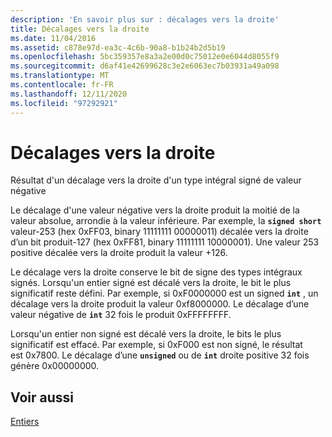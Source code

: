 ```yaml
---
description: 'En savoir plus sur : décalages vers la droite'
title: Décalages vers la droite
ms.date: 11/04/2016
ms.assetid: c878e97d-ea3c-4c6b-90a8-b1b24b2d5b19
ms.openlocfilehash: 5bc359357e8a3a2e00d0c75012e0e6044d8055f9
ms.sourcegitcommit: d6af41e42699628c3e2e6063ec7b03931a49a098
ms.translationtype: MT
ms.contentlocale: fr-FR
ms.lasthandoff: 12/11/2020
ms.locfileid: "97292921"
---
```

# <a name="right-shifts"></a>Décalages vers la droite

Résultat d'un décalage vers la droite d'un type intégral signé de valeur négative

Le décalage d'une valeur négative vers la droite produit la moitié de la valeur absolue, arrondie à la valeur inférieure. Par exemple, la **`signed short`** valeur-253 (hex 0xFF03, binary 11111111 00000011) décalée vers la droite d’un bit produit-127 (hex 0xFF81, binary 11111111 10000001). Une valeur 253 positive décalée vers la droite produit la valeur +126.

Le décalage vers la droite conserve le bit de signe des types intégraux signés. Lorsqu'un entier signé est décalé vers la droite, le bit le plus significatif reste défini. Par exemple, si 0xF0000000 est un signed **`int`** , un décalage vers la droite produit la valeur 0xf8000000. Le décalage d’une valeur négative de **`int`** 32 fois le produit 0xFFFFFFFF.

Lorsqu'un entier non signé est décalé vers la droite, le bits le plus significatif est effacé. Par exemple, si 0xF000 est non signé, le résultat est 0x7800. Le décalage d’une **`unsigned`** ou de **`int`** droite positive 32 fois génère 0x00000000.

## <a name="see-also"></a>Voir aussi

[Entiers](../c-language/integers.md)
